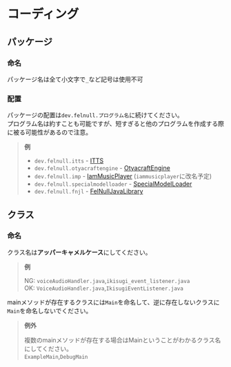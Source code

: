 # コーディング

## パッケージ

### 命名

パッケージ名は全て小文字で`_`など記号は使用不可

### 配置

パッケージの配置は`dev.felnull.プログラム名`に続けてください。  
プログラム名は約すことも可能ですが、短すぎると他のプログラムを作成する際に被る可能性があるので注意。

> **例**
>
>- `dev.felnull.itts` - [ITTS](https://github.com/TeamFelnull/I-TTS)
>- `dev.felnull.otyacraftengine` - [OtyacraftEngine](https://github.com/TeamFelnull/OtyacraftEngine)
>- `dev.felnull.imp` - [IamMusicPlayer](https://github.com/TeamFelnull/IamMusicPlayer) (`iammusicplayer`に改名予定)
>- `dev.felnull.specialmodelloader` - [SpecialModelLoader](https://github.com/TeamFelnull/SpecialModelLoader)
>- `dev.felnull.fnjl` - [FelNullJavaLibrary](https://github.com/TeamFelnull/FelNullJavaLibrary)

## クラス

### 命名

クラス名は**アッパーキャメルケース**にしてください。
> **例**
>
> NG: `voiceAudioHandler.java`,`ikisugi_event_listener.java`  
> OK: `VoiceAudioHandler.java`,`IkisugiEventListener.java`

mainメソッドが存在するクラスには`Main`を命名して、逆に存在しないクラスに`Main`を命名しないでください。
> **例外**
>
> 複数のmainメソッドが存在する場合はMainということがわかるクラス名にしてください。  
> `ExampleMain`,`DebugMain`


